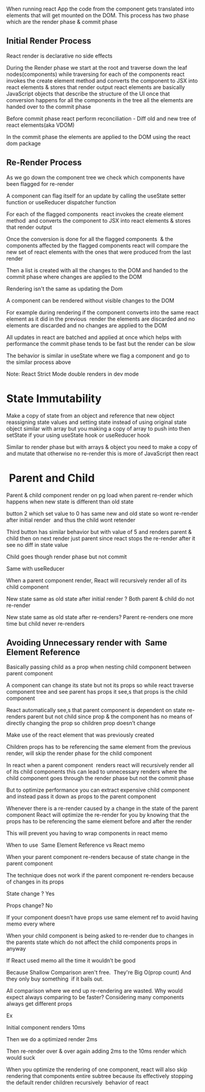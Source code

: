 When running react App the code from the component gets translated into elements that will get mounted on the DOM. This process has two phase which are the render phase & commit phase  

## Initial Render Process 

React render is declarative no side effects 

During the Render phase we start at the root and traverse down the leaf nodes(components) while traversing for each of the components react invokes the create element method and converts the component to JSX into react elements & stores that render output react elements are basically JavaScript objects that describe the structure of the UI once that conversion happens for all the components in the tree all the elements are handed over to the commit phase  

Before commit phase react perform reconciliation - Diff old and new tree of react elements(aka VDOM) 

In the commit phase the elements are applied to the DOM using the react dom package  

## Re-Render Process  

As we go down the component tree we check which components have been flagged for re-render  

A component can flag itself for an update by calling the useState setter function or useReducer dispatcher function  

For each of the flagged components  react invokes the create element method  and converts the component to JSX into react elements & stores that render output 

Once the conversion is done for all the flagged components  & the components affected by the flagged components react will compare the new set of react elements with the ones that were produced from the last render  



Then a list is created with all the changes to the DOM and handed to the commit phase where changes are applied to the DOM 

Rendering isn't the same as updating the Dom  

A component can be rendered without visible changes to the DOM  

For example during rendering if the component converts into the same react element as it did in the previous  render the elements are discarded and no elements are discarded and no changes are applied to the DOM 

All updates in react are batched and applied at once which helps with performance the commit phase tends to be fast but the render can be slow  

The behavior is similar in useState where we flag a component and go to the similar process above

Note: React Strict Mode double renders in dev mode


# State Immutability

Make a copy of state from an object and reference that new object reassigning state values and setting state instead of using original state object similar with array but you making a copy of array to push into then setState if your using useState hook or useReducer hook 

Similar to render phase but with arrays & object you need to make a copy of and mutate that otherwise no re-render this is more of JavaScript then react


#  Parent and Child

Parent & child component render on pg load when parent re-render which happens when new state is different than old state 

button 2 which set value to 0 has same new and old state so wont re-render after initial render  and thus the child wont retender 

Third button has similar behavior but with value of 5 and renders parent & child then on next render just parent since react stops the re-render after it see no diff in state value  

Child goes though render phase but not commit 

Same with useReducer 

When a parent component render, React will recursively render all of its child component 

New state same as old state after initial render ? Both parent & child do not re-render 

New state same as old state after re-renders? Parent re-renders one more time but child never re-renders  

## Avoiding Unnecessary render with  Same Element Reference 

Basically passing child as a prop when nesting child component between parent component  

A component can change its state but not its props so while react traverse component tree and see parent has props it see,s that props is the child component  

React automatically see,s that parent component is dependent on state re-renders parent but not child since prop & the component has no means of directly changing the prop so children prop doesn’t change  

Make use of the react element that was previously created  

Children props has to be referencing the same element from the previous render, will skip the render phase for the child component  

In react when a parent component  renders react will recursively render all of its child components this can lead to unnecessary renders where the child component goes through the render phase but not the commit phase   

But to optimize performance you can extract expensive child component and instead pass it down as props to the parent component  

Whenever there is a re-render caused by a change in the state of the parent component React will optimize the re-render for you by knowing that the props has to be referencing the same element before and after the render 

This will prevent you having to wrap components in react memo  

When to use  Same Element Reference vs React memo  

When your parent component re-renders because of state change in the parent component  

The technique does not work if the parent component re-renders because of changes in its props 

State change ? Yes 

Props change? No  

If your component doesn’t have props use same element ref to avoid having memo every where  

When your child component is being asked to re-render due to changes in the parents state which do not affect the child components props in anyway 

If React used memo all the time it wouldn’t be good 

Because Shallow Comparison aren't free.  They're Big O(prop count) And they only buy something  if it bails out. 

All comparison where we end up re-rendering are wasted. Why would expect always comparing to be faster? Considering many components always get different props 

Ex  

Initial component renders 10ms 

Then we do a optimized render 2ms 

Then re-render over & over again adding 2ms to the 10ms render which would suck 

When you optimize the rendering of one component, react will also skip rendering that components entire subtree because its effectively stopping the default render children recursively  behavior of react